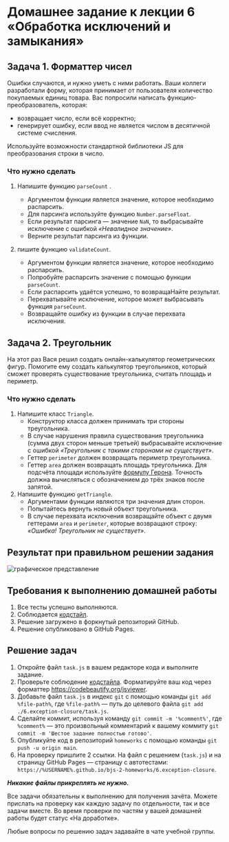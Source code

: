 # Домашнее задание к лекции 6 «Обработка исключений и замыкания»

## Задача 1. Форматтер чисел
Ошибки случаются, и нужно уметь с ними работать. Ваши коллеги разработали форму, которая принимает от пользователя количество покупаемых единиц товара. Вас попросили написать функцию-преобразователь, которая:

* возвращает число, если всё корректно;
* генерирует ошибку, если ввод не является числом в десятичной системе счисления.

Используйте возможности стандартной библиотеки JS для преобразования строки в число.

### Что нужно сделать
1. Напишите функцию `parseCount` .
    * Аргументом функции является значение, которое необходимо распарсить.
    * Для парсинга используйте функцию `Number.parseFloat`.
    * Если результат парсинга — значение `NaN`, то выбрасывайте исключение с ошибкой *«Невалидное значение»*.
    * Верните результат парсинга из функции.

2. пишите функцию `validateCount`.
    * Аргументом функции является значение, которое необходимо распарсить.
    * Попробуйте распарсить значение с помощью функции `parseCount`.
    * Если распарсить удаётся успешно, то возвращаНайте результат.
    * Перехватывайте исключение, которое может выбрасывать функция `parseCount`.
    * Возвращайте ошибку из функции в случае перехвата исключения.

## Задача 2. Треугольник 
На этот раз Вася решил создать онлайн-калькулятор геометрических фигур. Помогите ему создать калькулятор треугольников, который сможет проверять существование треугольника, считать площадь и периметр.

### Что нужно сделать
1. Напишите класс `Triangle`.
    * Конструктор класса должен принимать три стороны треугольника.
    * В случае нарушения правила существования треугольника (сумма двух сторон меньше третьей) выбрасывайте исключение с ошибкой *«Треугольник с такими сторонами не существует»*.
    * Геттер `perimeter` должен возвращать периметр треугольника.
    * Геттер `area` должен возвращать площадь треугольника. Для подсчёта площади используйте [формулу Герона](https://ru.wikipedia.org/wiki/%D0%A4%D0%BE%D1%80%D0%BC%D1%83%D0%BB%D0%B0_%D0%93%D0%B5%D1%80%D0%BE%D0%BD%D0%B0). Точность должна вычисляться с обозначением до трёх знаков после запятой.
2. Напишите функцию `getTriangle`.
    * Аргументами функции являются три значения длин сторон.
    * Попытайтесь вернуть новый объект треугольника.
    * В случае перехвата исключения возвращайте объект с двумя геттерами `area` и `perimeter`, которые возвращают строку: *«Ошибка! Треугольник не существует»*.

## Результат при правильном решении задания
![графическое представление](../Jasmine/results/sucessed_tasks_6.png)

## Требования к выполнению домашней работы

1. Все тесты успешно выполняются.
2. Соблюдается [кодстайл](https://github.com/netology-code/codestyle/tree/master/js#%D0%BF%D1%80%D0%B0%D0%B2%D0%B8%D0%BB%D0%B0-%D0%BE%D1%84%D0%BE%D1%80%D0%BC%D0%BB%D0%B5%D0%BD%D0%B8%D1%8F-javascript-%D0%BA%D0%BE%D0%B4%D0%B0).
3. Решение загружено в форкнутый репозиторий GitHub.
4. Решение опубликовано в GitHub Pages.

## Решение задач
1. Откройте файл `task.js` в вашем редакторе кода и выполните задание. <br>
2. Проверьте соблюдение [кодстайла](https://github.com/netology-code/codestyle/tree/master/js#%D0%BF%D1%80%D0%B0%D0%B2%D0%B8%D0%BB%D0%B0-%D0%BE%D1%84%D0%BE%D1%80%D0%BC%D0%BB%D0%B5%D0%BD%D0%B8%D1%8F-javascript-%D0%BA%D0%BE%D0%B4%D0%B0). Форматируйте ваш код через форматтер https://codebeautify.org/jsviewer.
3. Добавьте файл `task.js` в индекс `git` с помощью команды `git add %file-path%`, где `%file-path%` — путь до целевого файла `git add ./6.exception-closure/task.js`. <br>
4. Сделайте коммит, используя команду `git commit -m '%comment%'`, где `%comment%` — это произвольный комментарий к вашему коммиту `git commit -m 'Шестое задание полностью готово'`. <br>
5. Опубликуйте код в репозиторий `homeworks` с помощью команды `git push -u origin main`.<br>
6. На проверку пришлите 2 ссылки. На файл с решением (`task.js`) и на страницу GitHub Pages — страницу с автотестами: `https://%USERNAME%.github.io/bjs-2-homeworks/6.exception-closure`.

**_Никакие файлы прикреплять не нужно._**

Все задачи обязательны к выполнению для получения зачёта. Можете прислать на проверку как каждую задачу по отдельности, так и все задачи вместе. Во время проверки по частям у вашей домашней работы будет статус «На доработке».

Любые вопросы по решению задач задавайте в чате учебной группы.